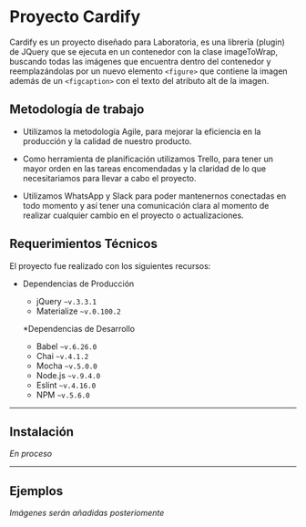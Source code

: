 # Proyecto Cardify

Cardify es un proyecto diseñado para Laboratoria, es una librería (plugin) de JQuery que se ejecuta en un contenedor con la clase imageToWrap, buscando todas las imágenes que encuentra dentro del contenedor y reemplazándolas por un nuevo elemento `<figure>` que contiene la imagen además de un `<figcaption>` con el texto del atributo alt de la imagen.

## Metodología de trabajo

* Utilizamos la metodología Agile, para mejorar la eficiencia en la producción y la calidad de nuestro producto.

* Como herramienta de planificación utilizamos Trello, para tener un mayor orden en las tareas encomendadas y la claridad de lo que necesitariamos para llevar a cabo el proyecto.

* Utilizamos WhatsApp y Slack para poder mantenernos conectadas en todo momento y así tener una comunicación clara al momento de realizar cualquier cambio en el proyecto o actualizaciones.

## Requerimientos Técnicos


El proyecto fue realizado con los siguientes recursos: 

* Dependencias de Producción
  - jQuery `~v.3.3.1`
  - Materialize `~v.0.100.2`

  *Dependencias de Desarrollo
  - Babel `~v.6.26.0`
  - Chai `~v.4.1.2`
  - Mocha `~v.5.0.0`
  - Node.js `~v.9.4.0`
  - Eslint `~v.4.16.0`
  - NPM `~v.5.6.0`

***

## Instalación

_En proceso_

***

## Ejemplos

_Imágenes serán añadidas posteriomente_
